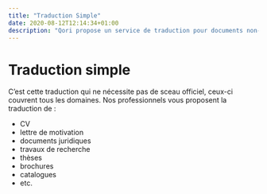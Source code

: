 ```yaml
---
title: "Traduction Simple"
date: 2020-08-12T12:14:34+01:00
description: "Qori propose un service de traduction pour documents non-officiel (simple)"
---
```

# Traduction simple
C’est cette traduction qui ne nécessite pas de sceau officiel, ceux-ci couvrent tous les domaines. Nos professionnels vous proposent la traduction de :
- CV
- lettre de motivation
- documents juridiques
- travaux de recherche
- thèses
- brochures
- catalogues
- etc.